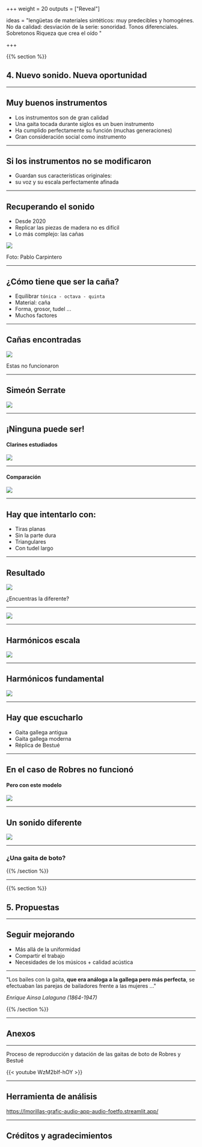 +++
weight = 20
outputs = ["Reveal"]


ideas = "lengüetas de materiales sintéticos: muy predecibles y homogénes. No da calidad: desviación de la serie: sonoridad. Tonos diferenciales. Sobretonos Riqueza que crea el oído    "

+++

{{% section %}}

<h2 class="r-fit-text">4. Nuevo sonido. Nueva oportunidad</h2>


---

## Muy buenos instrumentos
* Los instrumentos son de gran calidad
* Una gaita tocada durante siglos es un buen instrumento
* Ha cumplido perfectamente su función (muchas generaciones)
* Gran consideración social como instrumento

---

## Si los instrumentos no se modificaron

* Guardan sus características originales:
* su voz y su escala perfectamente afinada

---

## Recuperando el sonido
* Desde 2020
* Replicar las piezas de madera no es difícil
* Lo más complejo: las cañas

<img class="r-stretch" src="img/pitas-bestue-mejor.png" >

Foto: Pablo Carpintero

---
## ¿Cómo tiene que ser la caña?

* Equilibrar ```tónica - octava - quinta```
* Material: caña
* Forma, grosor, tudel ...
* Muchos factores

---
## Cañas encontradas

<img src="img/inchas-bestue-encontradas.png" class="r-stretch">

Estas no funcionaron

---
## Simeón Serrate

<img src="img/inchas-simeon.png" class="r-stretch">

---

## ¡Ninguna puede ser!

#### Clarines estudiados
<img src="img/punteros-aragon.png" class="r-stretch">


---
#### Comparación
<img src="img/punteros.png" class="r-stretch">


---
## Hay que intentarlo con:

* Tiras planas
* Sin la parte dura
* Triangulares
* Con tudel largo

---

## Resultado

<img src="img/cañas.png" class="r-stretch">

¿Encuentras la diferente?

---
<img src="img/clarines_inchas.png" class="r-stretch">

---
## Harmónicos escala

<img src="img/escala.jpeg" class="r-stretch">

---

## Harmónicos fundamental

<img src="img/fundamental.jpeg" class="r-stretch">

---
## Hay que escucharlo

* Gaita gallega antigua
* Gaita gallega moderna
* Réplica de Bestué

---

## En el caso de Robres no funcionó

#### Pero con este modelo
<img src="img/inchas-bellver.png" class="r-stretch">

---
## Un sonido diferente

<img src="img/robres-tudel.png"  cclass="r-stretch">

---

### ¿Una gaita de boto?


{{% /section %}}


---

{{% section %}}

<h2 class="r-fit-text">5. Propuestas</h2>

---
## Seguir mejorando
* Más allá de la uniformidad
* Compartir el trabajo
* Necesidades de los músicos + calidad acústica


---

"Los bailes con la gaita, **que era análoga a la gallega pero más perfecta**, se 
efectuaban las parejas de bailadores frente a las mujeres ..."

*Enrique Ainsa Lalaguna (1864-1947)*


{{% /section %}}

---

## Anexos

---

Proceso de reproducción y datación de las gaitas de boto de Robres y Bestué

<p class=r-stretch>
{{< youtube WzM2bIf-hOY >}}
 </p>

---
## Herramienta de análisis

https://lmorillas-grafic-audio-app-audio-foetfo.streamlit.app/

---

## Créditos y agradecimientos

